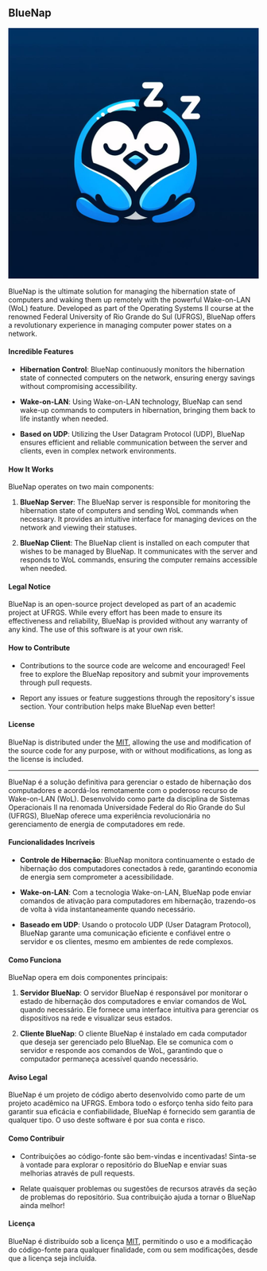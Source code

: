 ## BlueNap

![BlueNap Logo](bluenap_logo.png)

BlueNap is the ultimate solution for managing the hibernation state of computers and waking them up remotely with the powerful Wake-on-LAN (WoL) feature. Developed as part of the Operating Systems II course at the renowned Federal University of Rio Grande do Sul (UFRGS), BlueNap offers a revolutionary experience in managing computer power states on a network.

#### Incredible Features

- **Hibernation Control**: BlueNap continuously monitors the hibernation state of connected computers on the network, ensuring energy savings without compromising accessibility.
  
- **Wake-on-LAN**: Using Wake-on-LAN technology, BlueNap can send wake-up commands to computers in hibernation, bringing them back to life instantly when needed.
  
- **Based on UDP**: Utilizing the User Datagram Protocol (UDP), BlueNap ensures efficient and reliable communication between the server and clients, even in complex network environments.
  
#### How It Works

BlueNap operates on two main components:

1. **BlueNap Server**: The BlueNap server is responsible for monitoring the hibernation state of computers and sending WoL commands when necessary. It provides an intuitive interface for managing devices on the network and viewing their statuses.

2. **BlueNap Client**: The BlueNap client is installed on each computer that wishes to be managed by BlueNap. It communicates with the server and responds to WoL commands, ensuring the computer remains accessible when needed.

#### Legal Notice

BlueNap is an open-source project developed as part of an academic project at UFRGS. While every effort has been made to ensure its effectiveness and reliability, BlueNap is provided without any warranty of any kind. The use of this software is at your own risk.

#### How to Contribute

- Contributions to the source code are welcome and encouraged! Feel free to explore the BlueNap repository and submit your improvements through pull requests.
  
- Report any issues or feature suggestions through the repository's issue section. Your contribution helps make BlueNap even better!

#### License

BlueNap is distributed under the [MIT](LICENSE.md), allowing the use and modification of the source code for any purpose, with or without modifications, as long as the license is included.



--------------------------------------------------------------------------------------------------------------------------------------



BlueNap é a solução definitiva para gerenciar o estado de hibernação dos computadores e acordá-los remotamente com o poderoso recurso de Wake-on-LAN (WoL). Desenvolvido como parte da disciplina de Sistemas Operacionais II na renomada Universidade Federal do Rio Grande do Sul (UFRGS), BlueNap oferece uma experiência revolucionária no gerenciamento de energia de computadores em rede.

#### Funcionalidades Incríveis

- **Controle de Hibernação**: BlueNap monitora continuamente o estado de hibernação dos computadores conectados à rede, garantindo economia de energia sem comprometer a acessibilidade.
  
- **Wake-on-LAN**: Com a tecnologia Wake-on-LAN, BlueNap pode enviar comandos de ativação para computadores em hibernação, trazendo-os de volta à vida instantaneamente quando necessário.
  
- **Baseado em UDP**: Usando o protocolo UDP (User Datagram Protocol), BlueNap garante uma comunicação eficiente e confiável entre o servidor e os clientes, mesmo em ambientes de rede complexos.
  
#### Como Funciona

BlueNap opera em dois componentes principais:

1. **Servidor BlueNap**: O servidor BlueNap é responsável por monitorar o estado de hibernação dos computadores e enviar comandos de WoL quando necessário. Ele fornece uma interface intuitiva para gerenciar os dispositivos na rede e visualizar seus estados.

2. **Cliente BlueNap**: O cliente BlueNap é instalado em cada computador que deseja ser gerenciado pelo BlueNap. Ele se comunica com o servidor e responde aos comandos de WoL, garantindo que o computador permaneça acessível quando necessário.

#### Aviso Legal

BlueNap é um projeto de código aberto desenvolvido como parte de um projeto acadêmico na UFRGS. Embora todo o esforço tenha sido feito para garantir sua eficácia e confiabilidade, BlueNap é fornecido sem garantia de qualquer tipo. O uso deste software é por sua conta e risco.

#### Como Contribuir

- Contribuições ao código-fonte são bem-vindas e incentivadas! Sinta-se à vontade para explorar o repositório do BlueNap e enviar suas melhorias através de pull requests.
  
- Relate quaisquer problemas ou sugestões de recursos através da seção de problemas do repositório. Sua contribuição ajuda a tornar o BlueNap ainda melhor!

#### Licença

BlueNap é distribuído sob a licença [MIT](LICENSE.md), permitindo o uso e a modificação do código-fonte para qualquer finalidade, com ou sem modificações, desde que a licença seja incluída.
